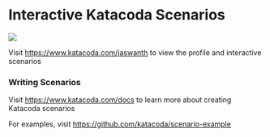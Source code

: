 # Interactive Katacoda Scenarios

[![](http://shields.katacoda.com/katacoda/jaswanth/count.svg)](https://www.katacoda.com/jaswanth "Get your profile on Katacoda.com")

Visit https://www.katacoda.com/jaswanth to view the profile and interactive scenarios

### Writing Scenarios
Visit https://www.katacoda.com/docs to learn more about creating Katacoda scenarios

For examples, visit https://github.com/katacoda/scenario-example
